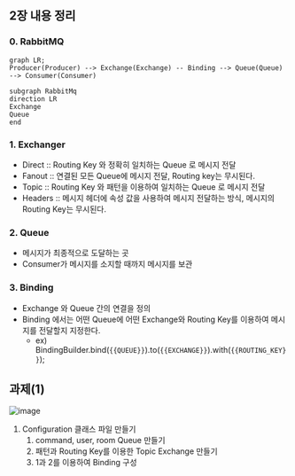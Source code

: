## 2장 내용 정리
### 0. RabbitMQ
```mermaid
graph LR;
Producer(Producer) --> Exchange(Exchange) -- Binding --> Queue(Queue) --> Consumer(Consumer)

subgraph RabbitMq
direction LR
Exchange
Queue
end
```

### 1. Exchanger
- Direct :: Routing Key 와 정확히 일치하는 Queue 로 메시지 전달
- Fanout :: 연결된 모든 Queue에 메시지 전달, Routing key는 무시된다.
- Topic :: Routing Key 와 패턴을 이용하여 일치하는 Queue 로 메시지 전달
- Headers :: 메시지 헤더에 속성 값을 사용하여 메시지 전달하는 방식, 메시지의 Routing Key는 무시된다.

### 2. Queue
- 메시지가 최종적으로 도달하는 곳
- Consumer가 메시지를 소지할 때까지 메시지를 보관

### 3. Binding
- Exchange 와 Queue 간의 연결을 정의
- Binding 에서는 어떤 Queue에 어떤 Exchange와 Routing Key를 이용하여 메시지를 전달할지 지정한다.
  - ex) BindingBuilder.bind(`{{QUEUE}}`).to(`{{EXCHANGE}}`).with(`{{ROUTING_KEY}}`); 

## 과제(1)
![image](https://github.com/T2us/rabbitMq/assets/44253504/86c74b26-f9dd-4b16-8a15-1f880e402885)
1. Configuration 클래스 파일 만들기
    1. command, user, room Queue 만들기
    2. 패턴과 Routing Key를 이용한 Topic Exchange 만들기
    3. 1과 2를 이용하여 Binding 구성
